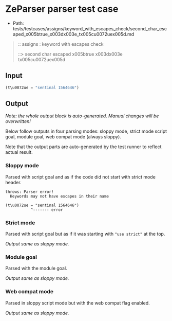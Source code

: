 # ZeParser parser test case

- Path: tests/testcases/assigns/keyword_with_escapes_check/second_char_escaped_x005btrue_x003dx003e_tx005cu0072uex005d.md

> :: assigns : keyword with escapes check
>
> ::> second char escaped x005btrue x003dx003e tx005cu0072uex005d

## Input

`````js
(t\u0072ue = "sentinal 1564646")
`````

## Output

_Note: the whole output block is auto-generated. Manual changes will be overwritten!_

Below follow outputs in four parsing modes: sloppy mode, strict mode script goal, module goal, web compat mode (always sloppy).

Note that the output parts are auto-generated by the test runner to reflect actual result.

### Sloppy mode

Parsed with script goal and as if the code did not start with strict mode header.

`````
throws: Parser error!
  Keywords may not have escapes in their name

(t\u0072ue = "sentinal 1564646")
           ^------- error
`````

### Strict mode

Parsed with script goal but as if it was starting with `"use strict"` at the top.

_Output same as sloppy mode._

### Module goal

Parsed with the module goal.

_Output same as sloppy mode._

### Web compat mode

Parsed in sloppy script mode but with the web compat flag enabled.

_Output same as sloppy mode._

